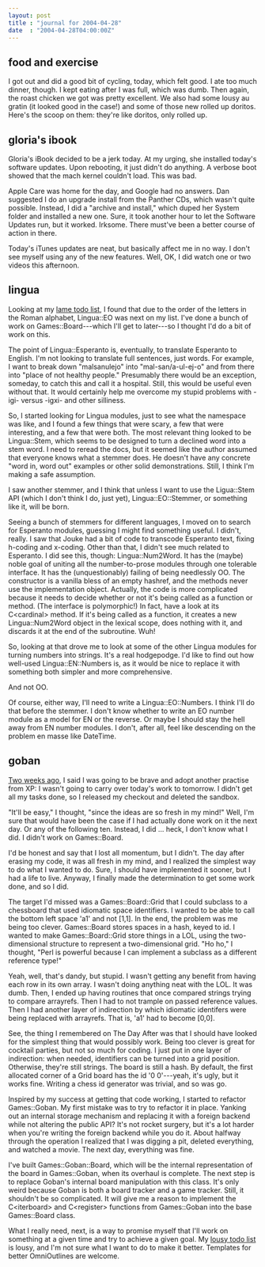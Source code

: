 ```yaml
---
layout: post
title : "journal for 2004-04-28"
date  : "2004-04-28T04:00:00Z"
---
```



## food and exercise

I got out and did a good bit of cycling, today, which felt good.  I ate too much dinner, though.  I kept eating after I was full, which was dumb.  Then again, the roast chicken we got was pretty excellent.  We also had some lousy au gratin (it looked good in the case!) and some of those new rolled up doritos.  Here's the scoop on them: they're like doritos, only rolled up.

## gloria's ibook

Gloria's iBook decided to be a jerk today.  At my urging, she installed today's software updates.  Upon rebooting, it just didn't do anything.  A verbose boot showed that the mach kernel couldn't load.  This was bad.

Apple Care was home for the day, and Google had no answers.  Dan suggested I do an upgrade install from the Panther CDs, which wasn't quite possible.  Instead, I did a "archive and install," which duped her System folder and installed a new one.  Sure, it took another hour to let the Software Updates run, but it worked.  Irksome.  There must've been a better course of action in there.

Today's iTunes updates are neat, but basically affect me in no way.  I don't see myself using any of the new features.  Well, OK, I did watch one or two videos this afternoon.

## lingua

Looking at my <a href='http://rjbs.manxome.org/todo.html'>lame todo list</a>, I found that due to the order of the letters in the Roman alphabet, Lingua::EO was next on my list.  I've done a bunch of work on Games::Board---which I'll get to later---so I thought I'd do a bit of work on this.

The point of Lingua::Esperanto is, eventually, to translate Esperanto to English.  I'm not looking to translate full sentences, just words.  For example, I want to break down "malsanulejo" into "mal-san/a-ul-ej-o" and from there into "place of not healthy people."  Presumably there would be an exception, someday, to catch this and call it a hospital.  Still, this would be useful even without that.  It would certainly help me overcome my stupid problems with -igi- versus -igxi- and other silliness.

So, I started looking for Lingua modules, just to see what the namespace was like, and I found a few things that were scary, a few that were interesting, and a few that were both.  The most relevant thing looked to be Lingua::Stem, which seems to be designed to turn a declined word into a stem word.  I need to reread the docs, but it seemed like the author assumed that everyone knows what a stemmer does.  He doesn't have any concrete "word in, word out" examples or other solid demonstrations.  Still, I think I'm making a safe assumption.

I saw another stemmer, and I think that unless I want to use the Ligua::Stem API (which I don't think I do, just yet), Lingua::EO::Stemmer, or something like it, will be born.

Seeing a bunch of stemmers for different languages, I moved on to search for Esperanto modules, guessing I might find something useful.  I didn't, really. I saw that Jouke had a bit of code to transcode Esperanto text, fixing h-coding and x-coding.  Other than that, I didn't see much related to Esperanto.  I did see this, though: Lingua::Num2Word.  It has the (maybe) noble goal of uniting all the number-to-prose modules through one tolerable interface.  It has the (unquestionably) failing of being needlessly OO.  The constructor is a vanilla bless of an empty hashref, and the methods never use the implementation object. Actually, the code is more complicated because it needs to decide whether or not it's being called as a function or method.  (The interface is polymorphic!) In fact, have a look at its C&lt;cardinal&gt; method.  If it's being called as a function, it creates a new Lingua::Num2Word object in the lexical scope, does nothing with it, and discards it at the end of the subroutine.  Wuh!

So, looking at that drove me to look at some of the other Lingua modules for turning numbers into strings.  It's a real hodgepodge.  I'd like to find out how well-used Lingua::EN::Numbers is, as it would be nice to replace it with something both simpler and more comprehensive.

And not OO.

Of course, either way, I'll need to write a Lingua::EO::Numbers.  I think I'll do that before the stemmer.  I don't know whether to write an EO number module as a model for EN or the reverse.  Or maybe I should stay the hell away from EN number modules.  I don't, after all, feel like descending on the problem en masse like DateTime.

## goban

<a href='http://use.perl.org/~rjbs/journal/18339'>Two weeks ago</a>, I said I was going to be brave and adopt another practise from XP: I wasn't going to carry over today's work to tomorrow.  I didn't get all my tasks done, so I released my checkout and deleted the sandbox.

"It'll be easy," I thought, "since the ideas are so fresh in my mind!"  Well, I'm sure that would have been the case if I had actually done work on it the next day.  Or any of the following ten.  Instead, I did ... heck, I don't know what I did.  I didn't work on Games::Board.

I'd be honest and say that I lost all momentum, but I didn't.  The day after erasing my code, it was all fresh in my mind, and I realized the simplest way to do what I wanted to do.  Sure, I should have implemented it sooner, but I had a life to live.  Anyway, I finally made the determination to get some work done, and so I did.

The target I'd missed was a Games::Board::Grid that I could subclass to a chessboard that used idiomatic space identifiers.  I wanted to be able to call the bottom left space 'a1' and not [1,1].  In the end, the problem was me being too clever.  Games::Board stores spaces in a hash, keyed to id.  I wanted to make Games::Board::Grid store things in a LOL, using the two-dimensional structure to represent a two-dimensional grid.  "Ho ho," I thought, "Perl is powerful because I can implement a subclass as a different reference type!" 

Yeah, well, that's dandy, but stupid.  I wasn't getting any benefit from having each row in its own array.  I wasn't doing anything neat with the LOL.  It was dumb.  Then, I ended up having routines that once compared strings trying to compare arrayrefs.  Then I had to not trample on passed reference values.  Then I had another layer of indirection by which idiomatic identifers were being replaced with arrayrefs.  That is, 'a1' had to become [0,0].

See, the thing I remembered on The Day After was that I should have looked for the simplest thing that would possibly work.  Being too clever is great for cocktail parties, but not so much for coding.  I just put in one layer of indirection: when needed, identifiers can be turned into a grid position. Otherwise, they're still strings.  The board is still a hash.  By default, the first allocated corner of a Grid board has the id '0 0'---yeah, it's ugly, but it works fine.  Writing a chess id generator was trivial, and so was go.

Inspired by my success at getting that code working, I started to refactor Games::Goban.  My first mistake was to try to refactor it in place.  Yanking out an internal storage mechanism and replacing it with a foreign backend while not altering the public API?  It's not rocket surgery, but it's a lot harder when you're writing the foreign backend while you do it.  About halfway through the operation I realized that I was digging a pit, deleted everything, and watched a movie.  The next day, everything was fine.

I've built Games::Goban::Board, which will be the internal representation of the board in Games::Goban, when its overhaul is complete.  The next step is to replace Goban's internal board manipulation with this class.  It's only weird because Goban is both a board tracker and a game tracker.  Still, it shouldn't be so complicated.  It will give me a reason to implement the C&lt;iterboard&gt; and C&lt;register&gt; functions from Games::Goban into the base Games::Board class.

What I really need, next, is a way to promise myself that I'll work on something at a given time and try to achieve a given goal.  My <a href='http://rjbs.manxome.org/todo.html'>lousy todo list</a> is lousy, and I'm not sure what I want to do to make it better.  Templates for better OmniOutlines are welcome.


